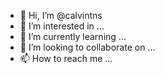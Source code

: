- 👋 Hi, I’m @calvintns
- 👀 I’m interested in ...
- 🌱 I’m currently learning ...
- 💞️ I’m looking to collaborate on ...
- 📫 How to reach me ...

<!---
calvintns/calvintns is a ✨ special ✨ repository because its `README.md` (this file) appears on your GitHub profile.
You can click the Preview link to take a look at your changes.
--->
